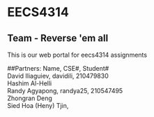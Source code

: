 # EECS4314
<h2>Team - Reverse 'em all</h2>
This is our web portal for eecs4314 assignments

##Partners:
Name,	CSE#,	Student#  
David Iliaguiev,	davidili,	210479830   
Hashim Al-Helli  
Randy Agyapong,	randya25,	210547495  
Zhongran Deng  
Sied Hoa (Heny) Tjin, 
